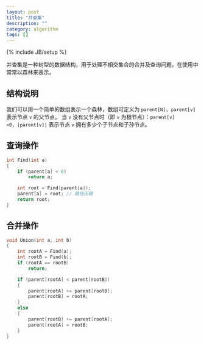 ```yaml
---
layout: post
title: "并查集"
description: ""
category: algorithm
tags: []
---
```

{% include JB/setup %}

并查集是一种树型的数据结构，用于处理不相交集合的合并及查询问题，在使用中常常以森林来表示。

## 结构说明

我们可以用一个简单的数组表示一个森林，数组可定义为 `parent[N]`，`parent[v]` 表示节点 `v` 的父节点。
当 `v` 没有父节点时（即 `v` 为根节点）：`parent[v]<0`，`|parent[v]|` 表示节点 `v` 拥有多少个子节点和子孙节点。

## 查询操作

``` c++
int Find(int a)
{
	if (parent[a] < 0)
		return a;

	int root = Find(parent[a]);
	parent[a] = root; // 路径压缩
	return root;
}
```

## 合并操作

``` c++
void Union(int a, int b)
{
	int rootA = Find(a);
	int rootB = Find(b);
	if (rootA == rootB)
		return;

	if (parent[rootA] < parent[rootB])
	{
		parent[rootA] += parent[rootB];
		parent[rootB] = rootA;
	}
	else
	{
		parent[rootB] += parent[rootA];
		parent[rootA] = rootB;
	}
}
```

